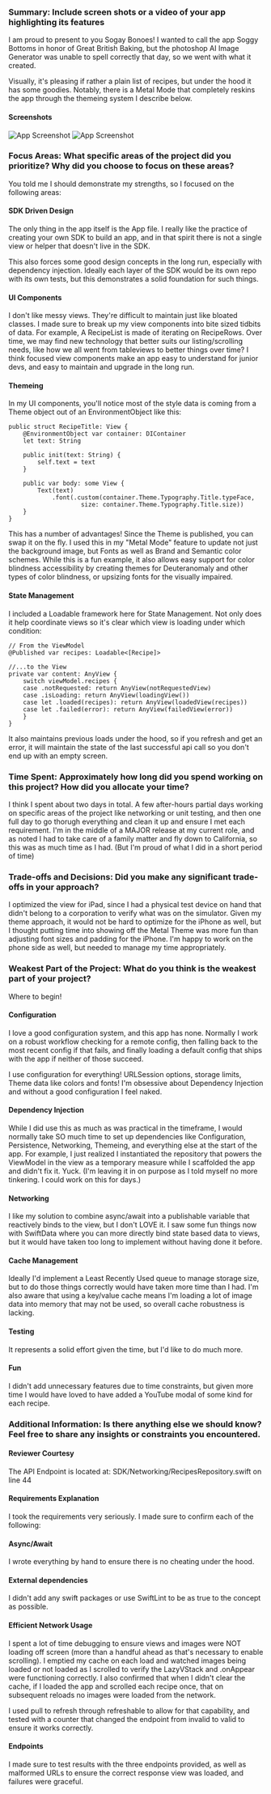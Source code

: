 ### Summary: Include screen shots or a video of your app highlighting its features
I am proud to present to you Sogay Bonoes! I wanted to call the app Soggy Bottoms in honor of Great British Baking, but the photoshop AI Image Generator was unable to spell correctly that day, so we went with what it created. 

Visually, it's pleasing if rather a plain list of recipes, but under the hood it has some goodies. Notably, there is a Metal Mode that completely reskins the app through the themeing system I describe below.

#### Screenshots

![App Screenshot](https://i.imgur.com/VRyeu4c.png)
![App Screenshot](https://i.imgur.com/vFV8HWg.png)

### Focus Areas: What specific areas of the project did you prioritize? Why did you choose to focus on these areas?
You told me I should demonstrate my strengths, so I focused on the following areas:
#### SDK Driven Design
The only thing in the app itself is the App file. I really like the practice of creating your own SDK to build an app, and in that spirit there is not a single view or helper that doesn't live in the SDK.

This also forces some good design concepts in the long run, especially with dependency injection. Ideally each layer of the SDK would be its own repo with its own tests, but this demonstrates a solid foundation for such things.

#### UI Components
I don't like messy views. They're difficult to maintain just like bloated classes. I made sure to break up my view components into bite sized tidbits of data. For example, A RecipeList is made of iterating on RecipeRows. Over time, we may find new technology that better suits our listing/scrolling needs, like how we all went from tableviews to better things over time? I think focused view components make an app easy to understand for junior devs, and easy to maintain and upgrade in the long run.
#### Themeing
In my UI components, you'll notice most of the style data is coming from a Theme object out of an EnvironmentObject like this:

    public struct RecipeTitle: View {
        @EnvironmentObject var container: DIContainer
        let text: String
        
        public init(text: String) {
            self.text = text
        }
        
        public var body: some View {
            Text(text)
                .font(.custom(container.Theme.Typography.Title.typeFace,
                        size: container.Theme.Typography.Title.size))
        }
    }
This has a number of advantages! Since the Theme is published, you can swap it on the fly. I used this in my "Metal Mode" feature to update not just the background image, but Fonts as well as Brand and Semantic color schemes. While this is a fun example, it also allows easy support for color blindness accessibility by creating themes for Deuteranomaly and other types of color blindness, or upsizing fonts for the visually impaired.

#### State Management
I included a Loadable framework here for State Management. Not only does it help coordinate views so it's clear which view is loading under which condition:

    // From the ViewModel
    @Published var recipes: Loadable<[Recipe]>

    //...to the View
    private var content: AnyView {
        switch viewModel.recipes {
        case .notRequested: return AnyView(notRequestedView)
        case .isLoading: return AnyView(loadingView())
        case let .loaded(recipes): return AnyView(loadedView(recipes))
        case let .failed(error): return AnyView(failedView(error))
        }
    }

It also maintains previous loads under the hood, so if you refresh and get an error, it will maintain the state of the last successful api call so you don't end up with an empty screen.

### Time Spent: Approximately how long did you spend working on this project? How did you allocate your time?
I think I spent about two days in total. A few after-hours partial days working on specific areas of the project like networking or unit testing, and then one full day to go thorugh everything and clean it up and ensure I met each requirement. I'm in the middle of a MAJOR release at my current role, and as noted I had to take care of a family matter and fly down to California, so this was as much time as I had. (But I'm proud of what I did in a short period of time)

### Trade-offs and Decisions: Did you make any significant trade-offs in your approach?
I optimized the view for iPad, since I had a physical test device on hand that didn't belong to a corporation to verify what was on the simulator. Given my theme approach, it would not be hard to optimize for the iPhone as well, but I thought putting time into showing off the Metal Theme was more fun than adjusting font sizes and padding for the iPhone. I'm happy to work on the phone side as well, but needed to manage my time appropriately.

### Weakest Part of the Project: What do you think is the weakest part of your project?
Where to begin!
#### Configuration
I love a good configuration system, and this app has none. Normally I work on a robust workflow checking for a remote config, then falling back to the most recent config if that fails, and finally loading a default config that ships with the app if neither of those succeed.

I use configuration for everything! URLSession options, storage limits, Theme data like colors and fonts! I'm obsessive about Dependency Injection and without a good configuration I feel naked.

#### Dependency Injection
While I did use this as much as was practical in the timeframe, I would normally take SO much time to set up dependencies like Configuration, Persistence, Networking, Themeing, and everything else at the start of the app. For example, I just realized I instantiated the repository that powers the ViewModel in the view as a temporary measure while I scaffolded the app and didn't fix it. Yuck. (I'm leaving it in on purpose as I told myself no more tinkering. I could work on this for days.)

#### Networking
I like my solution to combine async/await into a publishable variable that reactively binds to the view, but I don't LOVE it. I saw some fun things now with SwiftData where you can more directly bind state based data to views, but it would have taken too long to implement without having done it before.

#### Cache Management
Ideally I'd implement a Least Recently Used queue to manage storage size, but to do those things correctly would have taken more time than I had. I'm also aware that using a key/value cache means I'm loading a lot of image data into memory that may not be used, so overall cache robustness is lacking.

#### Testing
It represents a solid effort given the time, but I'd like to do much more.

#### Fun
I didn't add unnecessary features due to time constraints, but given more time I would have loved to have added a YouTube modal of some kind for each recipe.

### Additional Information: Is there anything else we should know? Feel free to share any insights or constraints you encountered.

#### Reviewer Courtesy
The API Endpoint is located at:
SDK/Networking/RecipesRepository.swift on line 44

#### Requirements Explanation

I took the requirements very seriously. I made sure to confirm each of the following:

#### Async/Await
I wrote everything by hand to ensure there is no cheating under the hood.

#### External dependencies
I didn't add any swift packages or use SwiftLint to be as true to the concept as possible.

#### Efficient Network Usage
I spent a lot of time debugging to ensure views and images were NOT loading off screen (more than a handful ahead as that's necessary to enable scrolling). I emptied my cache on each load and watched images being loaded or not loaded as I scrolled to verify the LazyVStack and .onAppear were functioning correctly. I also confirmed that when I didn't clear the cache, if I loaded the app and scrolled each recipe once, that on subsequent reloads no images were loaded from the network.

I used pull to refresh through refreshable to allow for that capability, and tested with a counter that changed the endpoint from invalid to valid to ensure it works correctly.

#### Endpoints
I made sure to test results with the three endpoints provided, as well as malformed URLs to ensure the correct response view was loaded, and failures were graceful.
